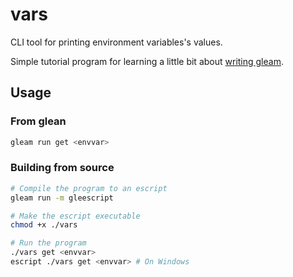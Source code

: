 # vars

CLI tool for printing environment variables's values.

Simple tutorial program for learning a little bit about [writing gleam](https://gleam.run/writing-gleam/).

## Usage

### From glean

```sh
gleam run get <envvar>
```

### Building from source

```sh
# Compile the program to an escript
gleam run -m gleescript

# Make the escript executable
chmod +x ./vars

# Run the program
./vars get <envvar>
escript ./vars get <envvar> # On Windows
```
